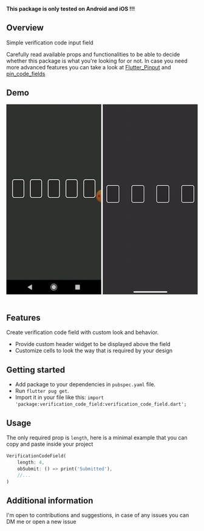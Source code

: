 **This package is only tested on Android and iOS !!!**

## Overview

Simple verification code input field

Carefully read available props and functionalities to be able to decide
whether this package is what you're looking for or not.
In case you need more advanced features you can take a look at [Flutter_Pinput](https://github.com/Tkko/Flutter_Pinput.git) and [pin_code_fields](https://github.com/adar2378/pin_code_fields.git)

## Demo

<div style="flex-direction: row;">
    <img src="demo/demo_android.gif" width="250" height="500">
    <img src="demo/demo_ios.gif" width="250" height="500">
</div>

<br />

## Features

Create verification code field with custom look and behavior.

- Provide custom header widget to be displayed above the field
- Customize cells to look the way that is required by your design

## Getting started

- Add package to your dependencies in `pubspec.yaml` file.
- Run `flutter pug get`.
- Import it in your file like this: `import 'package:verification_code_field:verification_code_field.dart';`

## Usage

The only required prop is `length`, here is a minimal example that you can copy and paste inside your project

```dart
VerificationCodeField(
    length: 4,
    obSubmit: () => print('Submitted'),
    //...
)
```

## Additional information

I'm open to contributions and suggestions, in case of any issues you can DM me or open a new issue
